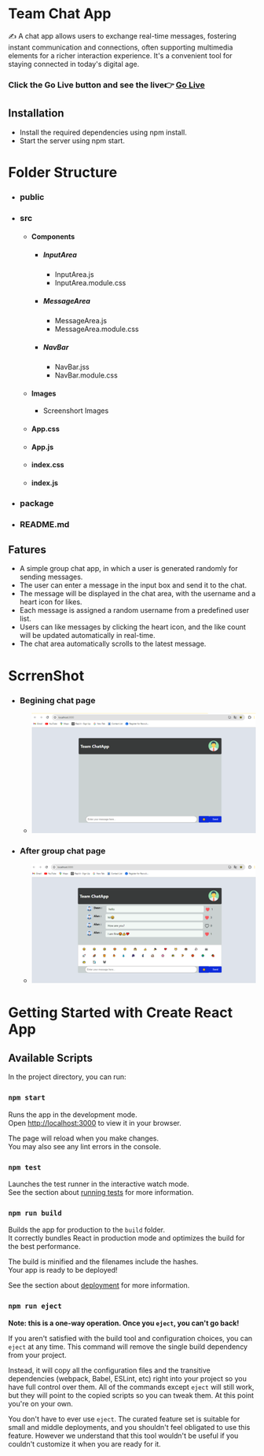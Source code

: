 # Team Chat App
✍ A chat app allows users to exchange real-time messages, fostering instant communication and connections, often supporting multimedia elements for a richer interaction experience. It's a convenient tool for staying connected in today's digital age.

### Click the Go Live button and see the live👉 [Go Live]()

## Installation
- Install the required dependencies using npm install.
- Start the server using npm start.

# Folder Structure
   - ### public
   - ### src
        - #### Components
            - ##### InputArea
                - InputArea.js
                - InputArea.module.css
            - ##### MessageArea
                - MessageArea.js
                - MessageArea.module.css
            - ##### NavBar
                - NavBar.jss
                - NavBar.module.css
        - #### Images
            - Screenshort Images
        - #### App.css
        - #### App.js
        - #### index.css
        - #### index.js
   - ### package
   - ### README.md

## Fatures
 - A simple group chat app, in which a user is generated randomly for sending messages.
 - The user can enter a message in the input box and send it to the chat.
 - The message will be displayed in the chat area, with the username and a heart icon for likes.
 - Each message is assigned a random username from a predefined user list.
 - Users can like messages by clicking the heart icon, and the like count will be updated automatically in real-time.
 - The chat area automatically scrolls to the latest message.

# ScrrenShot
   - ### Begining chat page
      - ![Befor-Chat](./src/Images/Before.png)
   - ### After group chat page
      - ![After-Chat](./src/Images/After.png)


# Getting Started with Create React App

## Available Scripts

In the project directory, you can run:

### `npm start`

Runs the app in the development mode.\
Open [http://localhost:3000](http://localhost:3000) to view it in your browser.

The page will reload when you make changes.\
You may also see any lint errors in the console.

### `npm test`

Launches the test runner in the interactive watch mode.\
See the section about [running tests](https://facebook.github.io/create-react-app/docs/running-tests) for more information.

### `npm run build`

Builds the app for production to the `build` folder.\
It correctly bundles React in production mode and optimizes the build for the best performance.

The build is minified and the filenames include the hashes.\
Your app is ready to be deployed!

See the section about [deployment](https://facebook.github.io/create-react-app/docs/deployment) for more information.

### `npm run eject`

**Note: this is a one-way operation. Once you `eject`, you can't go back!**

If you aren't satisfied with the build tool and configuration choices, you can `eject` at any time. This command will remove the single build dependency from your project.

Instead, it will copy all the configuration files and the transitive dependencies (webpack, Babel, ESLint, etc) right into your project so you have full control over them. All of the commands except `eject` will still work, but they will point to the copied scripts so you can tweak them. At this point you're on your own.

You don't have to ever use `eject`. The curated feature set is suitable for small and middle deployments, and you shouldn't feel obligated to use this feature. However we understand that this tool wouldn't be useful if you couldn't customize it when you are ready for it.